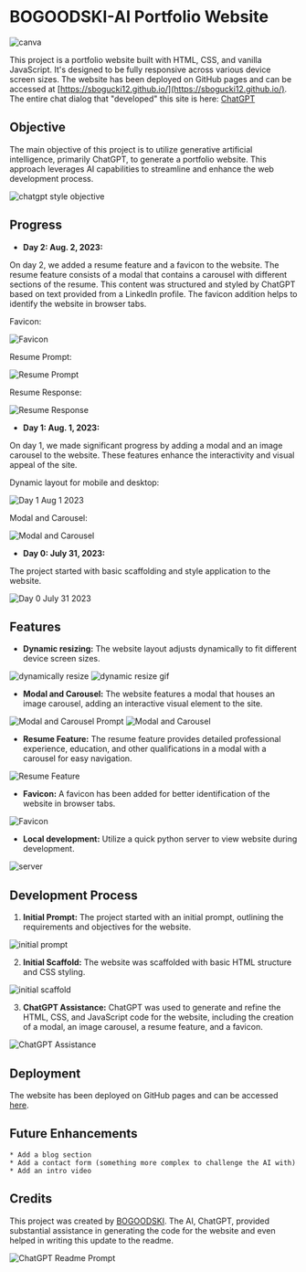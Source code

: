 # BOGOODSKI-AI Portfolio Website

![canva](media/readme/canva.jpg)

This project is a portfolio website built with HTML, CSS, and vanilla JavaScript. It's designed to be fully responsive across various device screen sizes. The website has been deployed on GitHub pages and can be accessed at [https://sbogucki12.github.io/](https://sbogucki12.github.io/). The entire chat dialog that "developed" this site is here: [ChatGPT](https://chat.openai.com/share/9a9edc00-4256-4717-8ed7-a0c69faf8828)

## Objective

The main objective of this project is to utilize generative artificial intelligence, primarily ChatGPT, to generate a portfolio website. This approach leverages AI capabilities to streamline and enhance the web development process.

![chatgpt style objective](media/readme/chatgpt-style-objective.jpg)

## Progress

- **Day 2: Aug. 2, 2023:**

On day 2, we added a resume feature and a favicon to the website. The resume feature consists of a modal that contains a carousel with different sections of the resume. This content was structured and styled by ChatGPT based on text provided from a LinkedIn profile. The favicon addition helps to identify the website in browser tabs.

Favicon:

![Favicon](media/readme/favicon-generator.jpg)

Resume Prompt:

![Resume Prompt](media/readme/resume-prompt.jpg)

Resume Response:

![Resume Response](media/readme/resume-response.jpg)

- **Day 1: Aug. 1, 2023:** 

On day 1, we made significant progress by adding a modal and an image carousel to the website. These features enhance the interactivity and visual appeal of the site.

Dynamic layout for mobile and desktop: 

![Day 1 Aug 1 2023](media/readme/dynamic-layout.gif)

Modal and Carousel:

![Modal and Carousel](media/readme/carousel-prompt.jpg)

- **Day 0: July 31, 2023:** 

The project started with basic scaffolding and style application to the website.

![Day 0 July 31 2023](media/readme/day0july312023.jpg)

## Features

- **Dynamic resizing:** The website layout adjusts dynamically to fit different device screen sizes.

![dynamically resize](media/readme/dynamically-resize.jpg)
![dynamic resize gif](media/readme/dynamic-resize-gif.gif)

- **Modal and Carousel:** The website features a modal that houses an image carousel, adding an interactive visual element to the site.

![Modal and Carousel Prompt](media/readme/update-carousel-prompt.jpg)
![Modal and Carousel](media/readme/modal-gif.gif)

- **Resume Feature:** The resume feature provides detailed professional experience, education, and other qualifications in a modal with a carousel for easy navigation.

![Resume Feature](media/readme/resume-response.jpg)

- **Favicon:** A favicon has been added for better identification of the website in browser tabs.

![Favicon](media/readme/favicon-generator.jpg)

- **Local development:** Utilize a quick python server to view website during development.

![server](media/readme/server.jpg)

## Development Process

1. **Initial Prompt:** The project started with an initial prompt, outlining the requirements and objectives for the website.

![initial prompt](media/readme/initial-prompt.jpg)

2. **Initial Scaffold:** The website was scaffolded with basic HTML structure and CSS styling.

![initial scaffold](media/readme/initial-scaffold.jpg)

3. **ChatGPT Assistance:** ChatGPT was used to generate and refine the HTML, CSS, and JavaScript code for the website, including the creation of a modal, an image carousel, a resume feature, and a favicon.

![ChatGPT Assistance](media/readme/font-awesome.jpg)

## Deployment

The website has been deployed on GitHub pages and can be accessed [here](https://sbogucki12.github.io/).

## Future Enhancements

    * Add a blog section
    * Add a contact form (something more complex to challenge the AI with)
    * Add an intro video

## Credits

This project was created by [BOGOODSKI](https://www.linkedin.com/in/sbogucki12/). The AI, ChatGPT, provided substantial assistance in generating the code for the website and even helped in writing this update to the readme.

![ChatGPT Readme Prompt](media/readme/readme-prompt.jpg)